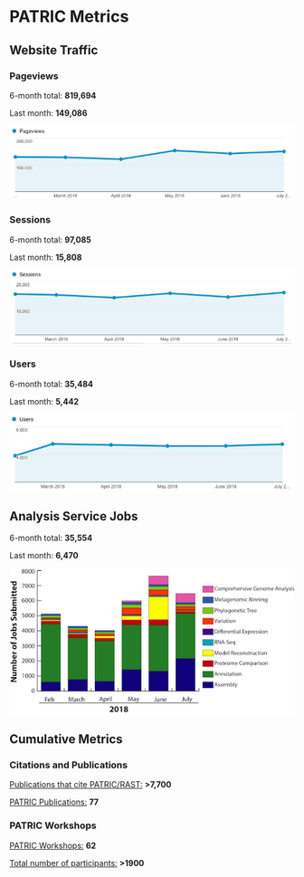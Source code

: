 # PATRIC Metrics
 
## Website Traffic

### Pageviews
6-month total: **819,694**   

Last month: **149,086**

![Pageviews 6 months](./images/pageviews_6_months.png)

### Sessions
6-month total: **97,085**   

Last month: **15,808** 

![Sessions 6 months](./images/sessions_6_months.png)

### Users
6-month total: **35,484**   

Last month: **5,442**

![Users 6 months](./images/users_6_months.png)

## Analysis Service Jobs
6-month total: **35,554**   

Last month: **6,470**

![Service Jobs 6 months](./images/analysis_jobs_6_months.png)


## Cumulative Metrics

### Citations and Publications

[Publications that cite PATRIC/RAST:](https://scholar.google.com/citations?user=Ov91kMAAAAAJ&hl=en&authuser=1) **>7,700**

[PATRIC Publications:](https://patricbrc.org/webpage/website/publications.html) **77**

### PATRIC Workshops

[PATRIC Workshops:](https://patricbrc.org/webpage/website/workshops.html) **62**

[Total number of participants:](https://patricbrc.org/webpage/website/workshops.html) **>1900**
